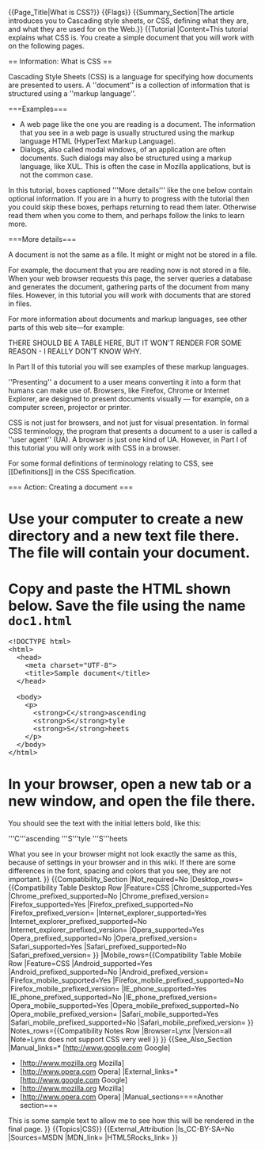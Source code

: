 {{Page_Title|What is CSS?}}
{{Flags}}
{{Summary_Section|The article introduces you to Cascading style sheets, or CSS, defining what they are, and what they are used for on the Web.}}
{{Tutorial
|Content=This tutorial explains what CSS is. You create a simple document that you will work with on the following pages.
 
== Information: What is CSS ==
 
Cascading Style Sheets (CSS) is a language for specifying how documents are presented to users. A ''document'' is a collection of information that is structured using a ''markup language''.

===Examples===

* A web page like the one you are reading is a document. The information that you see in a web page is usually structured using the markup language HTML (HyperText Markup Language).
* Dialogs, also called modal windows, of an application are often documents. Such dialogs may also be structured using a markup language, like XUL. This is often the case in Mozilla applications, but is not the common case.
  
In this tutorial, boxes captioned '''More details''' like the one below contain optional information. If you are in a hurry to progress with the tutorial then you could skip these boxes, perhaps returning to read them later. Otherwise read them when you come to them, and perhaps follow the links to learn more.
  
===More details===

A document is not the same as a file. It might or might not be stored in a file.
 
For example, the document that you are reading now is not stored in a file. When your web browser requests this page, the server queries a database and generates the document, gathering parts of the document from many files. However, in this tutorial you will work with documents that are stored in files.

For more information about documents and markup languages, see other parts of this web site—for example:

THERE SHOULD BE A TABLE HERE, BUT IT WON'T RENDER FOR SOME REASON - I REALLY DON'T KNOW WHY.

<!--{|
|-
| [[HTML]] || for web pages
|-
| [[XML]] || for structured documents in general
|-
| [[SVG]] || for graphics
|-
| [[XUL]] || for user interfaces in Mozilla
|}-->

In Part II of this tutorial you will see examples of these markup languages.

''Presenting'' a document to a user means converting it into a form that humans can make use of. Browsers, like Firefox, Chrome or Internet Explorer, are designed to present documents visually — for example, on a computer screen, projector or printer.

CSS is not just for browsers, and not just for visual presentation. In formal CSS terminology, the program that presents a document to a user is called a ''user agent'' (UA). A browser is just one kind of UA. However, in Part I of this tutorial you will only work with CSS in a browser.
 
For some formal definitions of terminology relating to CSS, see [[Definitions]] in the CSS Specification.

=== Action: Creating a document ===
 
# Use your computer to create a new directory and a new text file there. The file will contain your document.
# Copy and paste the HTML shown below. Save the file using the name <code>doc1.html</code>

<pre>&lt;!DOCTYPE html&gt;
&lt;html&gt;
  &lt;head&gt;
    &lt;meta charset="UTF-8"&gt;
    &lt;title&gt;Sample document&lt;/title&gt;
  &lt;/head&gt;
 
  &lt;body&gt;
    &lt;p&gt;
      &lt;strong&gt;C&lt;/strong&gt;ascending
      &lt;strong&gt;S&lt;/strong&gt;tyle
      &lt;strong&gt;S&lt;/strong&gt;heets
    &lt;/p&gt;
  &lt;/body&gt;
&lt;/html&gt;</pre>

# In your browser, open a new tab or a new window, and open the file there.

You should see the text with the initial letters bold, like this:

'''C'''ascending '''S'''tyle '''S'''heets

What you see in your browser might not look exactly the same as this, because of settings in your browser and in this wiki. If there are some differences in the font, spacing and colors that you see, they are not important.
}}
{{Compatibility_Section
|Not_required=No
|Desktop_rows={{Compatibility Table Desktop Row
|Feature=CSS
|Chrome_supported=Yes
|Chrome_prefixed_supported=No
|Chrome_prefixed_version=
|Firefox_supported=Yes
|Firefox_prefixed_supported=No
|Firefox_prefixed_version=
|Internet_explorer_supported=Yes
|Internet_explorer_prefixed_supported=No
|Internet_explorer_prefixed_version=
|Opera_supported=Yes
|Opera_prefixed_supported=No
|Opera_prefixed_version=
|Safari_supported=Yes
|Safari_prefixed_supported=No
|Safari_prefixed_version=
}}
|Mobile_rows={{Compatibility Table Mobile Row
|Feature=CSS
|Android_supported=Yes
|Android_prefixed_supported=No
|Android_prefixed_version=
|Firefox_mobile_supported=Yes
|Firefox_mobile_prefixed_supported=No
|Firefox_mobile_prefixed_version=
|IE_phone_supported=Yes
|IE_phone_prefixed_supported=No
|IE_phone_prefixed_version=
|Opera_mobile_supported=Yes
|Opera_mobile_prefixed_supported=No
|Opera_mobile_prefixed_version=
|Safari_mobile_supported=Yes
|Safari_mobile_prefixed_supported=No
|Safari_mobile_prefixed_version=
}}
|Notes_rows={{Compatibility Notes Row
|Browser=Lynx
|Version=all
|Note=Lynx does not support CSS very well
}}
}}
{{See_Also_Section
|Manual_links=* [http://www.google.com Google]
* [http://www.mozilla.org Mozilla]
* [http://www.opera.com Opera]
|External_links=* [http://www.google.com Google]
* [http://www.mozilla.org Mozilla]
* [http://www.opera.com Opera]
|Manual_sections====Another section===

This is some sample text to allow me to see how this will be rendered in the final page.
}}
{{Topics|CSS}}
{{External_Attribution
|Is_CC-BY-SA=No
|Sources=MSDN
|MDN_link=
|HTML5Rocks_link=
}}